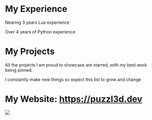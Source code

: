 # My Experience
Nearing 3 years Lua experience

Over 4 years of Python experience

# My Projects
All the projects I am proud to showcase are starred, with my best work being pinned.

I constantly make new things so expect this list to grow and change

# My Website: https://puzzl3d.dev

![](https://komarev.com/ghpvc/?username=puzzl3d3d&base=1264820)
